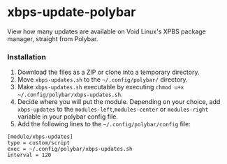 # xbps-update-polybar
View how many updates are available on Void Linux's XPBS package manager, straight from Polybar.

### Installation
1. Download the files as a ZIP or clone into a temporary directory.
2. Move `xbps-updates.sh` to the `~/.config/polybar/` directory.
3. Make `xbps-updates.sh` executable by executing `chmod u+x ~/.config/polybar/xbps-updates.sh`.
4. Decide where you will put the module. Depending on your choice, add `xbps-updates` to the `modules-left`,`modules-center` or `modules-right` variable in your polybar config file.
5. Add the following lines to the `~/.config/polybar/config` file:
    
```
[module/xbps-updates]
type = custom/script
exec = ~/.config/polybar/xbps-updates.sh
interval = 120
```
